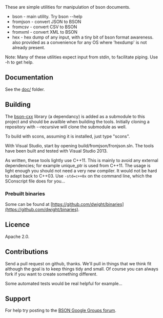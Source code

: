 These are simple utilities for manipulation of bson documents.

* bson     - main utility.  Try bson --help
* fromjson - convert JSON to BSON
* fromcsv  - convert CSV to BSON
* fromxml  - convert XML to BSON
* hex      - hex dump of any input, with a tiny bit of bson format awareness.  
             also provided as a convenience for any OS where 'hexdump' is not already present.

Note: Many of these utilities expect input from stdin, to facilitate piping. Use -h to get help.

## Documentation

See the [doc/](doc) folder.

## Building

The [bson-cxx](https://github.com/dwight/bson-cxx) library (a dependancy) is added as a submodule to this project and should be availble when building the tools. 
Initially cloning a repository with --recursive will clone the submodule as well.

To build with scons, assuming it is installed, just type "scons".

With Visual Studio, start by opening build/fromjson/fronjson.sln. The tools have been built and tested with Visual Studio 2013.

As written, these tools lightly use C++11.  This is mainly to avoid any external dependencies; for 
example unique_ptr is used from C++11. The usage is light enough you should not need a very new compiler. It would not be hard to adapt back to C++03. Use `-std=c++0x` on the command line, which the SConscript file does for you...

### Prebuilt binaries

Some can be found at [https://github.com/dwight/binaries](https://github.com/dwight/binaries).

## Licence

Apache 2.0.

## Contributions

Send a pull request on github, thanks. We'll pull in things that we think fit although the goal is to keep things tidy and small.  Of course you can always fork if you want to create something different.

Some automated tests would be real helpful for example...

## Support

For help try posting to the [BSON Google Groups forum](https://groups.google.com/forum/#!forum/bson).
